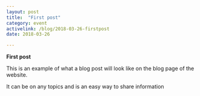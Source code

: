 ```yaml
---
layout: post
title:  "First post"
category: event
activelink: /blog/2018-03-26-firstpost
date: 2018-03-26

---
```


**First post**

This is an example of what a blog post will look like on the blog page of the website.
<!-- more -->

It can be on any topics and is an easy way to share information

